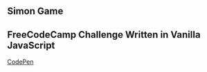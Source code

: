 Simon Game
---
FreeCodeCamp Challenge
Written in Vanilla JavaScript
---
[CodePen](https://s.codepen.io/minato-namikaze/fullpage/BJbPyK)
